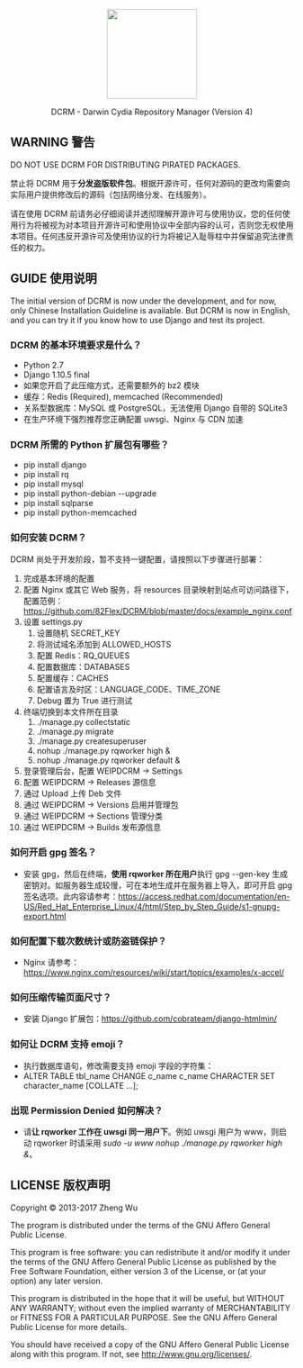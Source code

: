 <p align="center">
  <img src="https://raw.githubusercontent.com/82Flex/DCRM/master/docs/logo.png" width="160"/><br />
</p>
<p align="center">DCRM - Darwin Cydia Repository Manager (Version 4)</p>

## WARNING 警告

DO NOT USE DCRM FOR DISTRIBUTING PIRATED PACKAGES.

禁止将 DCRM 用于**分发盗版软件包**。根据开源许可，任何对源码的更改均需要向实际用户提供修改后的源码（包括网络分发、在线服务）。

请在使用 DCRM 前请务必仔细阅读并透彻理解开源许可与使用协议，您的任何使用行为将被视为对本项目开源许可和使用协议中全部内容的认可，否则您无权使用本项目。任何违反开源许可及使用协议的行为将被记入耻辱柱中并保留追究法律责任的权力。

## GUIDE 使用说明

The initial version of DCRM is now under the development, and for now, only Chinese Installation Guideline is available. But DCRM is now in English, and you can try it if you know how to use Django and test its project.

### DCRM 的基本环境要求是什么？
- Python 2.7
- Django 1.10.5 final
- 如果您开启了此压缩方式，还需要额外的 bz2 模块
- 缓存：Redis (Required), memcached (Recommended)
- 关系型数据库：MySQL 或 PostgreSQL，无法使用 Django 自带的 SQLite3
- 在生产环境下强烈推荐您正确配置 uwsgi、Nginx 与 CDN 加速

### DCRM 所需的 Python 扩展包有哪些？
- pip install django
- pip install rq
- pip install mysql
- pip install python-debian --upgrade
- pip install sqlparse
- pip install python-memcached

### 如何安装 DCRM？
DCRM 尚处于开发阶段，暂不支持一键配置，请按照以下步骤进行部署：

1. 完成基本环境的配置
2. 配置 Nginx 或其它 Web 服务，将 resources 目录映射到站点可访问路径下，配置范例：https://github.com/82Flex/DCRM/blob/master/docs/example_nginx.conf
3. 设置 settings.py
    1. 设置随机 SECRET_KEY
    2. 将测试域名添加到 ALLOWED_HOSTS
    3. 配置 Redis：RQ_QUEUES
    4. 配置数据库：DATABASES
    5. 配置缓存：CACHES
    6. 配置语言及时区：LANGUAGE_CODE、TIME_ZONE
    7. Debug 置为 True 进行测试
4. 终端切换到本文件所在目录
    1. ./manage.py collectstatic
    2. ./manage.py migrate
    3. ./manage.py createsuperuser
    4. nohup ./manage.py rqworker high &
    5. nohup ./manage.py rqworker default &
5. 登录管理后台，配置 WEIPDCRM -> Settings
6. 配置 WEIPDCRM -> Releases 源信息
7. 通过 Upload 上传 Deb 文件
8. 通过 WEIPDCRM -> Versions 启用并管理包
9. 通过 WEIPDCRM -> Sections 管理分类
10. 通过 WEIPDCRM -> Builds 发布源信息

### 如何开启 gpg 签名？
- 安装 gpg，然后在终端，**使用 rqworker 所在用户**执行 gpg --gen-key 生成密钥对。如服务器生成较慢，可在本地生成并在服务器上导入，即可开启 gpg 签名选项。此内容请参考：https://access.redhat.com/documentation/en-US/Red_Hat_Enterprise_Linux/4/html/Step_by_Step_Guide/s1-gnupg-export.html

### 如何配置下载次数统计或防盗链保护？
- Nginx 请参考：https://www.nginx.com/resources/wiki/start/topics/examples/x-accel/

### 如何压缩传输页面尺寸？
- 安装 Django 扩展包：https://github.com/cobrateam/django-htmlmin/

### 如何让 DCRM 支持 emoji？
- 执行数据库语句，修改需要支持 emoji 字段的字符集：
- ALTER TABLE tbl_name CHANGE c_name c_name CHARACTER SET character_name [COLLATE ...];

### 出现 Permission Denied 如何解决？
- 请**让 rqworker 工作在 uwsgi 同一用户下**。例如 uwsgi 用户为 www，则启动 rqworker 时请采用 _sudo -u www nohup ./manage.py rqworker high &_。

## LICENSE 版权声明

Copyright © 2013-2017 Zheng Wu
    
The program is distributed under the terms of the GNU Affero General Public License.

This program is free software: you can redistribute it and/or modify it under the terms of the GNU Affero General Public License as published by the Free Software Foundation, either version 3 of the License, or (at your option) any later version.

This program is distributed in the hope that it will be useful, but WITHOUT ANY WARRANTY; without even the implied warranty of MERCHANTABILITY or FITNESS FOR A PARTICULAR PURPOSE. See the GNU Affero General Public License for more details.

You should have received a copy of the GNU Affero General Public License along with this program.  If not, see <http://www.gnu.org/licenses/>.
